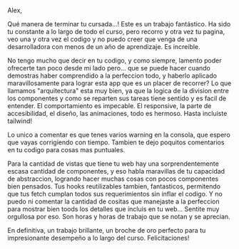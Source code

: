 Alex, 

Qué manera de terminar tu cursada...! Este es un trabajo fantástico. Ha sido tu constante a lo largo de todo el curso, pero recorro y otra vez tu pagina, veo una y otra vez el codigo y no puedo creer que venga de una desarrolladora con menos de un año de aprendizaje. Es increible. 

No tengo mucho que decir en tu codigo, y como siempre, lamento poder ofrecerte tan poco desde mi lado pero... que se puede hacer cuando demostras haber comprendido a la perfeccion todo, y haberlo aplicado maravillosamente para lograr esta app que es un placer de recorrer? Lo que llamamos "arquitectura" esta muy bien, ya que la logica de la division entre los componentes y como se reparten sus tareas tiene sentido y es facil de entender. El comportamiento es impecable. El responsive, la parte de accesibilidad, el diseño, las animaciones, todo es hermoso. Hasta incluiste tailwind!

Lo unico a comentar es que tenes varios warning en la consola, que espero que vayas corrigiendo con tiempo. Tambien te dejo poquitos comentarios en tu codigo para cosas mas puntuales. 

Para la cantidad de vistas que tiene tu web hay una sorprendentemente escasa cantidad de componentes, y eso habla maravillas de tu capacidad de abstraccion, logrando hacer muchas cosas con pocos componentes bien pensados. Tus hooks reutilizables tambien, fantasticos, permitendo que tus fetch cumplan todos sus requerimientos sin inflar el codigo. Y no puedo ni comentar la cantidad de cositas que manejaste a la perfeccion para mostrar bien toods los detalles que incluis en tu web... Sentite muy orgullosa por eso. Son horas y horas de trabajo que se notan y se aprecian. 

En definitiva, un trabajo brillante, un broche de oro perfecto para tu impresionante desempeño a lo largo del curso. Felicitaciones!